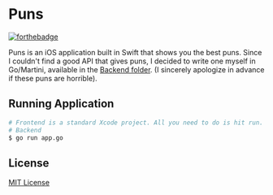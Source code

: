 Puns
====
[![forthebadge](http://forthebadge.com/badges/built-with-love.svg)](http://forthebadge.com)

Puns is an iOS application built in Swift that shows you the best puns. Since I couldn't find a good API that gives puns, I decided to write one myself in Go/Martini, available in the [Backend folder](Backend). (I sincerely apologize in advance if these puns are horrible).

## Running Application
```sh
# Frontend is a standard Xcode project. All you need to do is hit run.
# Backend
$ go run app.go
```

## License
[MIT License](LICENSE)
